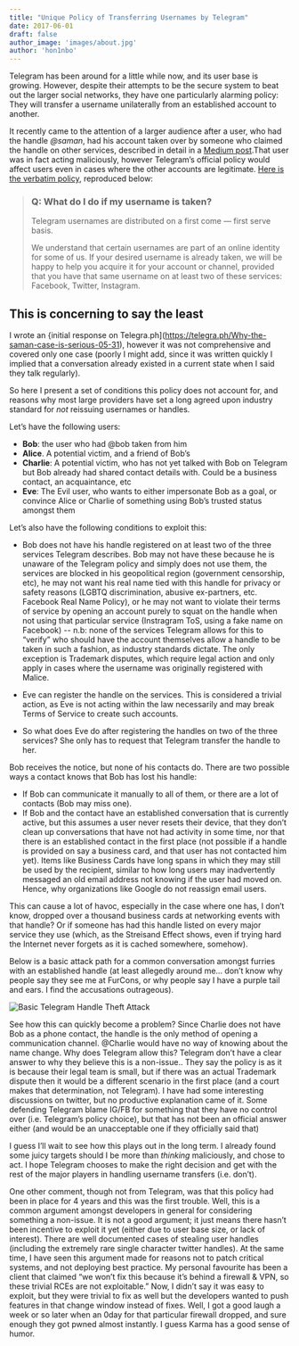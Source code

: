 ```yaml
---
title: "Unique Policy of Transferring Usernames by Telegram"
date: 2017-06-01
draft: false
author_image: 'images/about.jpg'
author: 'hon1nbo'
---
```


Telegram has been around for a little while now, and its user base is growing. However, despite their attempts to be the secure system to beat out the larger social networks, they have one particularly alarming policy: They will transfer a username unilaterally from an established account to another.

It recently came to the attention of a larger audience after a user, who had the handle *@saman*, had his account taken over by someone who claimed the handle on other services, described in detail in a [Medium post](https://medium.com/@saman/how-telegram-took-my-unique-username-40aa7507d45c).That user was in fact acting maliciously, however Telegram’s official policy would affect users even in cases where the other accounts are legitimate. [Here is the verbatim policy](https://telegram.org/faq#q-what-do-i-do-if-my-username-is-taken), reproduced below:

> ### Q: What do I do if my username is taken?
> Telegram usernames are distributed on a first come — first serve basis.
> >
> We understand that certain usernames are part of an online identity for some of us. If your desired username is already taken, we will be happy to help you acquire it for your account or channel, provided that you have that same username on at least two of these services: Facebook, Twitter, Instagram.

## This is concerning to say the least
I wrote an {initial response on Telegra.ph](https://telegra.ph/Why-the-saman-case-is-serious-05-31), however it was not comprehensive and covered only one case (poorly I might add, since it was written quickly I implied that a conversation already existed in a current state when I said they talk regularly).

So here I present a set of conditions this policy does not account for, and reasons why most large providers have set a long agreed upon industry standard for *not* reissuing usernames or handles.

Let’s have the following users:
- **Bob**: the user who had @bob taken from him
- **Alice**. A potential victim, and a friend of Bob’s
- **Charlie**: A potential victim, who has not yet talked with Bob on Telegram but Bob already had shared contact details with. Could be a business contact, an acquaintance, etc
- **Eve**: The Evil user, who wants to either impersonate Bob as a goal, or convince Alice or Charlie of something using Bob’s trusted status amongst them

Let’s also have the following conditions to exploit this:
- Bob does not have his handle registered on at least two of the three services Telegram describes. Bob may not have these because he is unaware of the Telegram policy and simply does not use them, the services are blocked in his geopolitical region (government censorship, etc), he may not want his real name tied with this handle for privacy or safety reasons (LGBTQ discrimination, abusive ex-partners, etc. Facebook Real Name Policy), or he may not want to violate their terms of service by opening an account purely to squat on the handle when not using that particular service (Instragram ToS, using a fake name on Facebook)
-- n.b: none of the services Telegram allows for this to “verify” who should have the account themselves allow a handle to be taken in such a fashion, as industry standards dictate. The only exception is Trademark disputes, which require legal action and only apply in cases where the username was originally registered with Malice.
- Eve can register the handle on the services. This is considered a trivial action, as Eve is not acting within the law necessarily and may break Terms of Service to create such accounts.

- So what does Eve do after registering the handles on two of the three services? She only has to request that Telegram transfer the handle to her.

Bob receives the notice, but none of his contacts do. There are two possible ways a contact knows that Bob has lost his handle:

- If Bob can communicate it manually to all of them, or there are a lot of contacts (Bob may miss one).
- If Bob and the contact have an established conversation that is currently active, but this assumes a user never resets their device, that they don’t clean up conversations that have not had activity in some time, nor that there is an established contact in the first place (not possible if a handle is provided on say a business card, and that user has not contacted him yet). Items like Business Cards have long spans in which they may still be used by the recipient, similar to how long users may inadvertently messaged an old email address not knowing if the user had moved on. Hence, why organizations like Google do not reassign email users.

This can cause a lot of havoc, especially in the case where one has, I don’t know, dropped over a thousand business cards at networking events with that handle? Or if someone has had this handle listed on every major service they use (which, as the Streisand Effect shows, even if trying hard the Internet never forgets as it is cached somewhere, somehow).

Below is a basic attack path for a common conversation amongst furries with an established handle (at least allegedly around me… don’t know why people say they see me at FurCons, or why people say I have a purple tail and ears. I find the accusations outrageous).

![Basic Telegram Handle Theft Attack](/images/posts/telegram_attack_path_01.webp)

See how this can quickly become a problem? Since Charlie does not have Bob as a phone contact, the handle is the only method of opening a communication channel. @Charlie would have no way of knowing about the name change. Why does Telegram allow this?  Telegram don’t have a clear answer to why they believe this is a non-issue.. They say the policy is as it is because their legal team is small, but if there was an actual Trademark dispute then it would be a different scenario in the first place (and a court makes that determination, not Telegram). I have had some interesting discussions on twitter, but no productive explanation came of it. Some defending Telegram blame IG/FB for something that they have no control over (i.e. Telegram’s policy choice), but that has not been an official answer either (and would be an unacceptable one if they officially said that)

I guess I’ll wait to see how this plays out in the long term. I already found some juicy targets should I be more than *thinking* maliciously, and chose to act. I hope Telegram chooses to make the right decision and get with the rest of the major players in handling username transfers (i.e. don’t).

One other comment, though not from Telegram, was that this policy had been in place for 4 years and this was the first trouble. Well, this is a common argument amongst developers in general for considering something a non-issue.  It is not a good argument; it just means there hasn’t been incentive to exploit it yet (either due to user base size, or lack of interest). There are well documented cases of stealing user handles (including the extremely rare single character twitter handles). At the same time, I have seen this argument made for reasons not to patch critical systems, and not deploying best practice. My personal favourite has been a client that claimed “we won’t fix this because it’s behind a firewall & VPN, so these trivial RCEs are not exploitable.” Now, I didn’t say it was easy to exploit, but they were trivial to fix as well but the developers wanted to push features in that change window instead of fixes. Well, I got a good laugh a week or so later when an 0day for that particular firewall dropped, and sure enough they got pwned almost instantly. I guess Karma has a good sense of humor.


